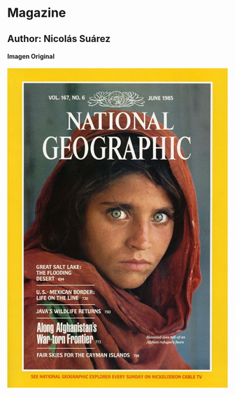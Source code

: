 # Magazine
## Author: Nicolás Suárez

#### Imagen Original
![alt text](https://github.com/nicolas-suarez-97/Bootcamp/blob/master/bogota-abril-2019/css-magazine-cover/Nicolas_Suarez/img/Original.jpg)
